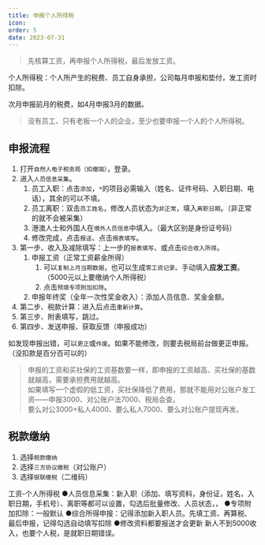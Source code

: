 ```yaml
---
title: 申报个人所得税
icon: 
order: 5
date: 2023-07-31
---
```


> 先核算工资，再申报个人所得税，最后发放工资。

个人所得税：个人所产生的税费、员工自身承担，公司每月申报和垫付，发工资时扣除。

次月申报前月的税费，如4月申报3月的数据。

> 没有员工、只有老板一个人的企业，至少也要申报一个人的个人所得税。

## 申报流程

1. 打开`自然人电子税务局（扣缴端）`，登录。
2. 进入`人员信息采集`。
    1. 员工入职：点击`添加`，`*`的项目必需输入（姓名、证件号码、入职日期、电话），其余的可以不填。
    2. 员工离职：双击`员工姓名`，修改人员状态为`非正常`，填入`离职日期`。（非正常的就不会被采集）
    3. 港澳人士和外国人在`境外人员信息`中填入。（最大区别是身份证号码）
    4. 修改完成，点击`报送`、点击`报表填写`。
3. 第一步、收入及减除填写：上一步的`报表填写`、或点击`综合收入所得`。
    1. 申报工资（正常工资薪金所得）
        1. 可以`复制上月当期数据`，也可以生成`零工资记录`、手动填入**应发工资**。（5000元以上要缴纳个人所得税）
        2. 点击`预填专项附加扣除`。
    2. 申报年终奖（全年一次性奖金收入）：添加人员信息、奖金金额。
4. 第二步、税款计算：进入后点击`重新计算`。
5. 第三步、附表填写，跳过。
6. 第四步、发送申报、获取反馈（申报成功）

如发现申报出错，可以`更正`或`作废`。如果不能修改，则要去税局前台做更正申报。（没扣款是百分百可以的）

> 申报的工资和买社保的工资基数要一样，即申报的工资越高、买社保的基数就越高，需要承担费用就越高。  
如果填写一个虚假的低工资，买社保降低了费用，那就不能用对公账户发工资——申报3000、对公账户法7000、税局会查。  
要么对公3000+私人4000、要么私人7000、要么对公账户提现再发。

## 税款缴纳

1. 选择`税款缴纳`
2. 选择`三方协议缴税`（对公账户）
3. 选择`银联缴税`（二维码）


工资-个人所得税
●人员信息采集：新入职（添加、填写资料，身份证，姓名，入职日期，手机号）、离职等都可以设置，勾选后批量修改、人员状态，，
●专项附加扣除：一般默认
●综合所得申报：记得添加新入职人员。先填工资、再算税、最后申报，记得勾选自动填写扣除
●修改资料都要报送才会更新
新人不到5000收入，也要个人税，是就职日期错误。

